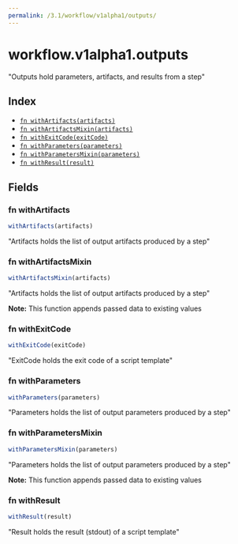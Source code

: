 ```yaml
---
permalink: /3.1/workflow/v1alpha1/outputs/
---
```


# workflow.v1alpha1.outputs

"Outputs hold parameters, artifacts, and results from a step"

## Index

* [`fn withArtifacts(artifacts)`](#fn-withartifacts)
* [`fn withArtifactsMixin(artifacts)`](#fn-withartifactsmixin)
* [`fn withExitCode(exitCode)`](#fn-withexitcode)
* [`fn withParameters(parameters)`](#fn-withparameters)
* [`fn withParametersMixin(parameters)`](#fn-withparametersmixin)
* [`fn withResult(result)`](#fn-withresult)

## Fields

### fn withArtifacts

```ts
withArtifacts(artifacts)
```

"Artifacts holds the list of output artifacts produced by a step"

### fn withArtifactsMixin

```ts
withArtifactsMixin(artifacts)
```

"Artifacts holds the list of output artifacts produced by a step"

**Note:** This function appends passed data to existing values

### fn withExitCode

```ts
withExitCode(exitCode)
```

"ExitCode holds the exit code of a script template"

### fn withParameters

```ts
withParameters(parameters)
```

"Parameters holds the list of output parameters produced by a step"

### fn withParametersMixin

```ts
withParametersMixin(parameters)
```

"Parameters holds the list of output parameters produced by a step"

**Note:** This function appends passed data to existing values

### fn withResult

```ts
withResult(result)
```

"Result holds the result (stdout) of a script template"
